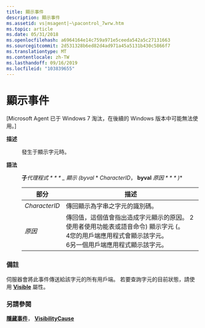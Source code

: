 ```yaml
---
title: 顯示事件
description: 顯示事件
ms.assetid: vs|msagent|~\pacontrol_7wrw.htm
ms.topic: article
ms.date: 05/31/2018
ms.openlocfilehash: a6964164e14c759a971e5ceeda542a5c27131663
ms.sourcegitcommit: 2d531328b6ed82d4ad971a45a5131b430c5866f7
ms.translationtype: MT
ms.contentlocale: zh-TW
ms.lasthandoff: 09/16/2019
ms.locfileid: "103839655"
---
```

# <a name="show-event"></a>顯示事件

\[Microsoft Agent 已于 Windows 7 淘汰，在後續的 Windows 版本中可能無法使用。\]

<dl> <dt>

<span id="Description"></span><span id="description"></span><span id="DESCRIPTION"></span>**描述**
</dt> <dd>

發生于顯示字元時。

</dd> <dt>

<span id="Syntax"></span><span id="syntax"></span><span id="SYNTAX"></span>**語法**
</dt> <dd>

**子***代理程式 * * * \_ 顯示 (byval* *  *CharacterID*， **byval** *原因 * * * )**



| 部分          | 描述                                                                                                                                                                                                                                                                 |
|---------------|-----------------------------------------------------------------------------------------------------------------------------------------------------------------------------------------------------------------------------------------------------------------------------|
| *CharacterID* | 傳回顯示為字串之字元的識別碼。                                                                                                                                                                                                                          |
| *原因*       | 傳回值，這個值會指出造成字元顯示的原因。 2使用者使用功能表或語音命令) 顯示字元 (。<br/> 4您的用戶端應用程式會顯示該字元。<br/> 6另一個用戶端應用程式顯示該字元。<br/> |



 

</dd> </dl>

### <a name="remarks"></a>備註

伺服器會將此事件傳送給該字元的所有用戶端。 若要查詢字元的目前狀態，請使用 [**Visible**](visible-property.md) 屬性。

### <a name="see-also"></a>另請參閱

[**隱藏事件**](hide-event.md)， [ **VisibilityCause**](visibilitycause-property.md)


 

 





